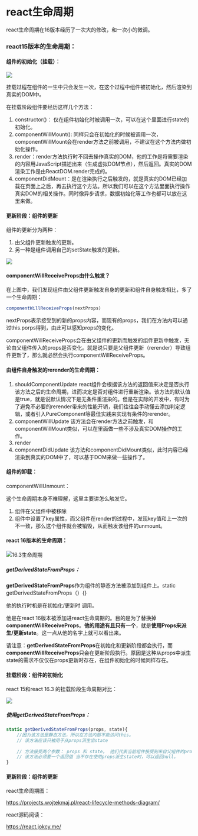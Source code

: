# react生命周期

react生命周期在16版本经历了一次大的修改，和一次小的微调。

### react15版本的生命周期：

#### 组件的初始化（挂载）：

![](E:\NodeJS-Study\笔记\React\初始化.png)

挂载过程在组件的一生中只会发生一次，在这个过程中组件被初始化，然后渲染到真实的DOM中。

在挂载阶段组件要经历这样几个方法：

1. constructor()： 仅在组件初始化时被调用一次，可以在这个里面进行state的初始化。
2. componentWillMount(): 同样只会在初始化的时候被调用一次，componentWillMount会在render方法之前被调用，不建议在这个方法内做初始化操作。
3. render：render方法执行时不回去操作真实的DOM，他的工作是将需要渲染的内容用JavaScript描述出来（生成虚拟DOM节点），然后返回。真实的DOM渲染工作是由ReactDOM.render完成的。
4. componentDidMount：是在渲染执行之后触发的，就是真实的DOM已经加载在页面上之后，再去执行这个方法。所以我们可以在这个方法里面执行操作真实DOM的相关操作。同时像异步请求，数据初始化等工作也都可以放在这里来做。



#### 更新阶段：组件的更新

组件的更新分为两种：

1. 由父组件更新触发的更新。
2. 另一种是组件调用自己的setState触发的更新。

![](E:\NodeJS-Study\笔记\React\组件的更新.png)

#### componentWillReceiveProps由什么触发？

在上图中，我们发现组件由父组件更新触发自身的更新和组件自身触发相比，多了一个生命周期：

```javascript
componentWillReceiveProps(nextProps)
```

nextProps表示接受到的新的props内容，而现有的props，我们在方法内可以通过this.porps得到，由此可以感知props的变化。

componentWillReceiveProps会在由父组件的更新而触发的组件更新中触发，无论由父组件传入的props是否变化。就是说只要是父组件更新（rerender）导致组件更新了，那么就必然会执行componentWillReceiveProps。



#### 由组件自身触发的rerender的生命周期：

1. shouldComponentUpdate  react组件会根据该方法的返回值来决定是否执行该方法之后的生命周期，进而决定是否对组件进行重新渲染。该方法的默认值是true，就是说默认情况下是无条件重渲染的。但是在实际的开发中，有时为了避免不必要的rerender带来的性能开销，我们往往会手动懂去添加判定逻辑，或者引入PureComponent等最佳实践来实现有条件的rerender。
2. componentWillUpdate   该方法会在render方法之前触发，和componentWillMount类似，可以在里面做一些不涉及真实DOM操作的工作。
3. render
4. componentDidUpdate 该方法和componentDidMount类似，此时内容已经渲染到真实的DOM中了，可以基于DOM来做一些操作了。



#### 组件的卸载：

componentWillUnmount：

这个生命周期本身不难理解，这里主要讲怎么触发它。

1. 组件在父组件中被移除
2. 组件中设置了key属性，而父组件在render的过程中，发现key值和上一次的不一致，那么这个组件就会被销毁，从而触发该组件的unmount。

#### react 16版本的生命周期：

<img src="E:\NodeJS-Study\笔记\React\react16.3生命周期.png" alt="16.3生命周期"  />

##### getDerivedStateFromProps：

**getDerivedStateFromProps**作为组件的静态方法被添加到组件上。static getDerivedStateFromProps（）{}

他的执行时机是在初始化/更新时 调用。

他是在react 16版本被添加进react生命周期的。目的是为了替换掉**componentWillReceiveProps**。**他的用途有且只有一个**，就是**使用Props来派生/更新state**。这一点从他的名字上就可以看出来。

请注意：**getDerivedStateFromProps**在初始化和更新阶段都会执行，而**componentWillReceiveProps**只会在更新阶段执行。原因是这种从props中派生state的需求不仅仅在props更新时存在，在组件初始化的时候同样存在。



#### 挂载阶段：组件的初始化

react 15和react 16.3 的挂载阶段生命周期对比：

![](E:\NodeJS-Study\笔记\React\挂载阶段对比.png)



##### 使用**getDerivedStateFromProps**：

```javascript
static getDerivedStateFromProps(props, state){
    //因为该方法是静态方法，所以在方法内部不能访问this。
    // 该方法应该只被用于从props派生出state
    
    // 方法接受两个参数： props 和 state。 他们代表当前组件接受到来自父组件的props，和当前组件自身的state。
    // 该方法必须要一个返回值 当不存在使用props派生state时，可以返回null。
}
```



#### 更新阶段：组件的更新

























react生命周期图：

https://projects.wojtekmaj.pl/react-lifecycle-methods-diagram/

react源码阅读：

https://react.jokcy.me/